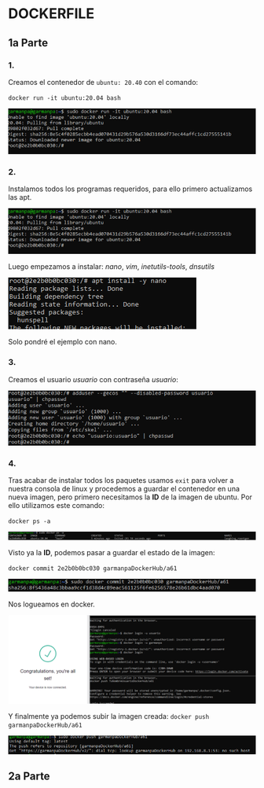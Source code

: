 # DOCKERFILE

## 1a Parte

### 1.
Creamos el contenedor de `ubuntu: 20.40` con el comando:

`docker run -it ubuntu:20.04 bash`

![img](https://github.com/pgarman524/DespliegueWeb/blob/master/01/docker/imagenes/act10/01_montar_Ubuntu.PNG)

### 2.
Instalamos todos los programas requeridos, para ello primero actualizamos las apt.

![img](https://github.com/pgarman524/DespliegueWeb/blob/master/01/docker/imagenes/act10/01_montar_Ubuntu.PNG)

Luego empezamos a instalar: *nano*, *vim*, *inetutils-tools*, *dnsutils*

![img](https://github.com/pgarman524/DespliegueWeb/blob/master/01/docker/imagenes/act10/03_instalar_programas.PNG)

Solo pondré el ejemplo con nano.


### 3.
Creamos el usuario *usuario*  con contraseña *usuario*:

![img](https://github.com/pgarman524/DespliegueWeb/blob/master/01/docker/imagenes/act10/04_crear_user_user.PNG)

### 4.
Tras acabar de instalar todos los paquetes usamos `exit` para volver a nuestra consola de linux y procedemos a guardar el contenedor en una nueva imagen, pero primero necesitamos la **ID** de la imagen de ubuntu. Por ello utilizamos este comando: 

`docker ps -a`

![img](https://github.com/pgarman524/DespliegueWeb/blob/master/01/docker/imagenes/act10/05_docker_ID.PNG)

Visto ya la **ID**, podemos pasar a guardar el estado de la imagen:

`docker commit 2e2b0b0bc030 garmanpaDockerHub/a61`

![img](https://github.com/pgarman524/DespliegueWeb/blob/master/01/docker/imagenes/act10/06_guardar_imagen.PNG)

Nos logueamos en docker.

![img](https://github.com/pgarman524/DespliegueWeb/blob/master/01/docker/imagenes/act10/07_iniciarsesion_docker.PNG)

Y finalmente ya podemos subir la imagen creada:
`docker push garmanpaDockerHub/a61`

![img](https://github.com/pgarman524/DespliegueWeb/blob/master/01/docker/imagenes/act10/08_upload_imagen_creada.PNG)


## 2a Parte
